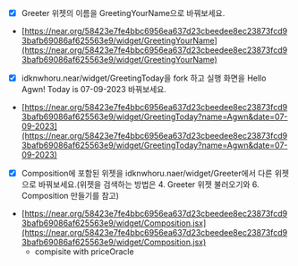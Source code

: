 - [X] Greeter 위젯의 이름을 GreetingYourName으로 바꿔보세요.
- [https://near.org/58423e7fe4bbc6956ea637d23cbeedee8ec23873fcd93bafb69086af625563e9/widget/GreetingYourName](https://near.org/58423e7fe4bbc6956ea637d23cbeedee8ec23873fcd93bafb69086af625563e9/widget/GreetingYourName)

- [X] idknwhoru.near/widget/GreetingToday을 fork 하고 실행 화면을 Hello Agwn! Today is 07-09-2023 바꿔보세요.
- [https://near.org/58423e7fe4bbc6956ea637d23cbeedee8ec23873fcd93bafb69086af625563e9/widget/GreetingToday?name=Agwn&date=07-09-2023](https://near.org/58423e7fe4bbc6956ea637d23cbeedee8ec23873fcd93bafb69086af625563e9/widget/GreetingToday?name=Agwn&date=07-09-2023)

- [X] Composition에 포함된 위젯을 idknwhoru.naer/widget/Greeter에서 다른 위젯으로 바꿔보세요.(위젯을 검색하는 방법은 4. Greeter 위젯 불러오기와 6. Composition 만들기를 참고)
- [https://near.org/58423e7fe4bbc6956ea637d23cbeedee8ec23873fcd93bafb69086af625563e9/widget/Composition.jsx](https://near.org/58423e7fe4bbc6956ea637d23cbeedee8ec23873fcd93bafb69086af625563e9/widget/Composition.jsx)
  - compisite with priceOracle 
